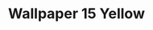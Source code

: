 ---
title: Wallpaper 15 Yellow
description: Minimalistic 3.5-inch Floppy 
keywords: minimalistic, floppy, disk, wallpaper, yellow, 3.5-inch, 5120x2880, desktop, wallpapers
id: 15
variant: yellow
resolution: 5120x2880
---